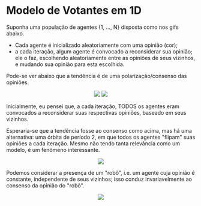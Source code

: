 # Modelo de Votantes em 1D 

Suponha uma população de agentes {1, ..., N} disposta como nos gifs abaixo. 
* Cada agente é inicializado aleatoriamente com uma opinião (cor); 
* a cada iteração, algum agente é convocado a reconsiderar sua opinião; ele o faz, escolhendo aleatoriamente entre as opiniões de seus vizinhos, e mudando sua opinião para esta escolhida.

Pode-se ver abaixo que a tendência é de uma polarização/consenso das opiniões.

<p align = "center">
  <img src = "https://media4.giphy.com/media/QYkQ00pFTlWKq52qyh/giphy.gif">
  <img src = "https://media1.giphy.com/media/cNeAntF728Caa3t1EF/giphy.gif">
</p>
Inicialmente, eu pensei que, a cada iteração, TODOS os agentes eram convocados a reconsiderar suas respectivas opiniões, baseado em seus vizinhos. 

Esperaria-se que a tendência fosse ao consenso como acima, mas há uma alternativa: uma órbita de período 2, em que todos os agentes "flipam" suas opiniões a cada iteração. Mesmo não tendo tanta relevância como um modelo, é um fenômeno interessante.

<p align="center">
  <img src = "https://media2.giphy.com/media/cNeXir6JZALffvcvLD/giphy.gif">
</p>

Podemos considerar a presença de um "robô", i.e. um agente cuja opinião é constante, independente de seus vizinhos; isso conduz invariavelmente ao consenso da opinião do "robô".
<p align="center">
  <img src = "https://media3.giphy.com/media/PkcNBLrE1n08sNeq40/giphy.gif">
</p>
